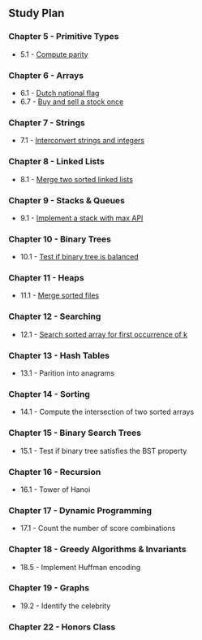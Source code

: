 ## Study Plan

### Chapter 5 - Primitive Types

* 5.1 - [Compute parity](/epi_solutions/compute_parity.py)

### Chapter 6 - Arrays

* 6.1 - [Dutch national flag](/epi_solutions/dutch_national_flag.py)
* 6.7 - [Buy and sell a stock once](/epi_solutions/optimal_buy_sell_stock.py)

### Chapter 7 - Strings

* 7.1 - [Interconvert strings and integers](/epi_solutions/string_integer_interconvert.py)

### Chapter 8 - Linked Lists

* 8.1 - [Merge two sorted linked lists](/epi_solutions/merge_two_sorted_linked_lists.py)

### Chapter 9 - Stacks & Queues

* 9.1 - [Implement a stack with max API](/epi_solutions/stack_max_api.py)

### Chapter 10 - Binary Trees

* 10.1 - [Test if binary tree is balanced](/epi_solutions/binary_tree_balanced.py)

### Chapter 11 - Heaps

* 11.1 - [Merge sorted files](/epi_solutions/merge_sorted_lists.py)

### Chapter 12 - Searching

* 12.1 - [Search sorted array for first occurrence of k](/epi_solutions/first_element_equal_to_k.py)

### Chapter 13 - Hash Tables

* 13.1 - Parition into anagrams

### Chapter 14 - Sorting

* 14.1 - Compute the intersection of two sorted arrays

### Chapter 15 - Binary Search Trees

* 15.1 - Test if binary tree satisfies the BST property

### Chapter 16 - Recursion

* 16.1 - Tower of Hanoi

### Chapter 17 - Dynamic Programming

* 17.1 - Count the number of score combinations

### Chapter 18 - Greedy Algorithms & Invariants

* 18.5 - Implement Huffman encoding

### Chapter 19 - Graphs

* 19.2 - Identify the celebrity

### Chapter 22 - Honors Class




